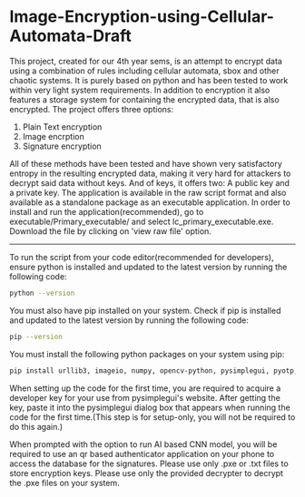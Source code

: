 # Image-Encryption-using-Cellular-Automata-Draft


This project, created for our 4th year sems, is an attempt to encrypt data using a combination of rules including cellular automata, sbox and other chaotic systems. It is purely based on python and has been tested to work within very light system requirements. In addition to encryption it also features a storage system for containing the encrypted data, that is also encrypted.
The project offers three options: 
1. Plain Text encryption
2. Image encrption
3. Signature encryption

All of these methods have been tested and have shown very satisfactory entropy in the resulting encrypted data, making it very hard for attackers to decrypt said data without keys. And of keys, it offers two: A public key and a private key.
The application is available in the raw script format and also available as a standalone package as an executable application. In order to install and run the application(recommended), go to executable/Primary_executable/ and select lc_primary_executable.exe. Download the file by clicking on 'view raw file' option.

---
To run the script from your code editor(recommended for developers), ensure python is installed and updated to the latest version by running the following code:
```bash
python --version
```
You must also have pip installed on your system. Check if pip is installed and updated to the latest version by running the following code:
```bash
pip --version
```
You must install the following python packages on your system using pip:
```bash
pip install urllib3, imageio, numpy, opencv-python, pysimplegui, pyotp, qrcode, tensorflow, bcrypt, pyrebase, firebase-admin, requests, sockets
```

When setting up the code for the first time, you are required to acquire a developer key for your use from pysimplegui's website. After getting the key, paste it into the pysimplegui dialog box that appears when running the code for the first time.(This step is for setup-only, you will not be required to do this again.)

When prompted with the option to run AI based CNN model, you will be required to use an qr based authenticator application on your phone to access the database for the signatures.
Please use only .pxe or .txt files to store encryption keys. Please use only the provided decrypter to decrypt the .pxe files on your system.